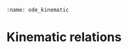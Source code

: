 ```{index} Kinematic relations
:name: ode_kinematic
```
# Kinematic relations

```{tableofcontents}
```